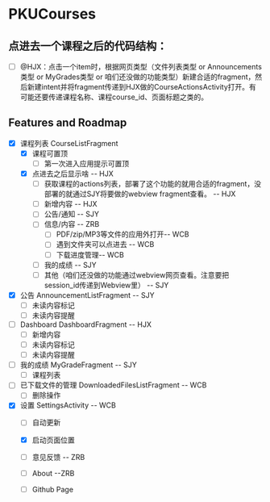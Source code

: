 # PKUCourses

## 点进去一个课程之后的代码结构：
* [ ] @HJX：点击一个item时，根据网页类型（文件列表类型 or Announcements类型 or MyGrades类型 or 咱们还没做的功能类型）新建合适的fragment，然后新建intent并将fragment传递到HJX做的CourseActionsActivity打开。有可能还要传递课程名称、课程course_id、页面标题之类的。
## Features and Roadmap
* [x] 课程列表 CourseListFragment
  * [x] 课程可置顶
    * [ ] 第一次进入应用提示可置顶
  * [x] 点进去之后显示啥 -- HJX
    * [ ] 获取课程的actions列表，部署了这个功能的就用合适的fragment，没部署的就通过SJY将要做的webview fragment查看。 -- HJX
    * [ ] 新增内容 -- HJX
    * [ ] 公告/通知 -- SJY
    * [ ] 信息/内容 -- ZRB
      * [ ] PDF/zip/MP3等文件的应用外打开-- WCB
      * [ ] 遇到文件夹可以点进去 -- WCB
      * [ ] 下载进度管理-- WCB
    * [ ] 我的成绩 -- SJY
    * [ ] 其他（咱们还没做的功能通过webview网页查看。注意要把session_id传递到Webview里） -- SJY
* [x] 公告 AnnouncementListFragment -- SJY
  * [ ] 未读内容标记
  * [ ] 未读内容提醒
* [ ] Dashboard DashboardFragment -- HJX
  * [ ] 新增内容
  * [ ] 未读内容标记
  * [ ] 未读内容提醒
* [ ] 我的成绩 MyGradeFragment -- SJY
  * [ ] 课程列表
* [ ] 已下载文件的管理 DownloadedFilesListFragment -- WCB
  * [ ] 删除操作
* [x] 设置 SettingsActivity -- WCB
  * [ ] 自动更新
  * [x] 启动页面位置
  * [ ] 意见反馈 -- ZRB
  * [ ] About --ZRB
  * [ ] Github Page

